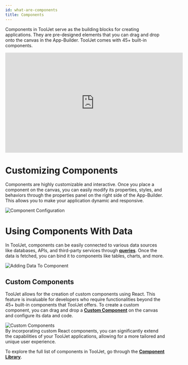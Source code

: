 ```yaml
---
id: what-are-components
title: Components
---
```


Components in ToolJet serve as the building blocks for creating applications. They are pre-designed elements that you can drag and drop onto the canvas in the App-Builder. ToolJet comes with 45+ built-in components. 

<div class="video-container">
    <iframe width="560" height="315" src="https://www.youtube.com/embed/J3-wpo4J76U?si=D2ovxqa42HUGZ4PC&rel=0" frameborder="0" allow="accelerometer; autoplay; encrypted-media; gyroscope; picture-in-picture" allowfullscreen></iframe>
</div>

<div>

##
# Customizing Components

Components are highly customizable and interactive. Once you place a component on the canvas, you can easily modify its properties, styles, and behaviors through the properties panel on the right side of the App-Builder. This allows you to make your application dynamic and responsive. 

<div style={{textAlign: 'center'}}>
    <img className="screenshot-full" src="/img/tooljet-concepts/what-are-components/component-config.gif" alt="Component Configuration" />
</div>

</div>

<div>

##
# Using Components With Data

In ToolJet, components can be easily connected to various data sources like databases, APIs, and third-party services through **[queries](what-are-queries)**. Once the data is fetched, you can bind it to components like tables, charts, and more. 

<div style={{textAlign: 'center'}}>
    <img className="screenshot-full" src="/img/tooljet-concepts/what-are-components/adding-data-to-component.png" alt="Adding Data To Component" />
</div>

</div>

<div>

## Custom Components

ToolJet allows for the creation of custom components using React. This feature is invaluable for developers who require functionalities beyond the 45+ built-in components that ToolJet offers. To create a custom component, you can drag and drop a **[Custom Component](/docs/widgets/custom-component/)** on the canvas and configure its data and code. 

<div style={{textAlign: 'center'}}>
    <img className="screenshot-full" src="/img/tooljet-concepts/what-are-components/custom-components.png" alt="Custom Components" />
</div>
By incorporating custom React components, you can significantly extend the capabilities of your ToolJet applications, allowing for a more tailored and unique user experience. 

</div>


To explore the full list of components in ToolJet, go through the **[Component Library](/docs/widgets/bounded-box)**.



